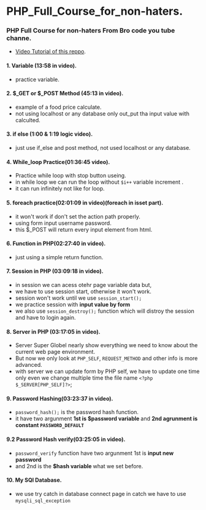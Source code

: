 # PHP_Full_Course_for_non-haters.
### PHP Full Course for non-haters From Bro code you tube channe.
- [Video Tutorial of this reppo](https://youtu.be/zZ6vybT1HQs?si=Tduc5vDxj-vLaZMG).
#### 1. Variable (13:58 in video).
- practice variable.
#### 2. $_GET or $_POST Method (45:13 in video).
- example of a food price calculate.
- not using localhost or any database only out_put tha input value with calculted.
#### 3. if else (1:00 & 1:19 logic video).
- just use if_else and post method, not used localhost or any database.
#### 4. While_loop Practice(01:36:45 video).
- Practice while loop with stop button useing.
- in while loop we can run the loop without `$i++` variable increment .
- it can run infinitely not like for loop.
#### 5. foreach practice(02:01:09 in video)(foreach in isset part).
- it won't work if don't set the action path properly.
- using form input username password.
- this $_POST will return every input element from html.
#### 6. Function in PHP(02:27:40 in video).
- just using a simple return function.
#### 7. Session in PHP (03:09:18 in video).
- in session we can acess otehr page variable data but,
- we have to use session start, otherwise it won't work.
- session won't work until we use `session_start();`
- we practice session with <b> input value by form </b>
- we also use `session_destroy();` function which will distroy the session and have to login again.
#### 8. Server in PHP (03:17:05 in video).
- Server Super Globel nearly show everything we need to know about the current web page environment.
- But now we only look at `PHP_SELF`, `REQUEST_METHOD` and other info is more advanced.
- with server we can update form by PHP self, we have to update one time only even we change multiple time the file name `<?php $_SERVER[PHP_SELF]?>`;
#### 9. Password Hashing(03:23:37 in video).
- `password_hash();` is the password hash function. 
- it have two argunment <b> 1st is $password variable </b> and <b> 2nd agrunment is constant `PASSWORD_DEFAULT` </b>
#### 9.2  Password Hash verify(03:25:05 in video).
- `password_verify` function have two argunment 1st is <b> input new password </b>
- and 2nd is the <b> $hash variable </b> what we set before.
#### 10. My SQl Database.
- we use try catch in database connect page in catch we have to use `mysqli_sql_exception`
